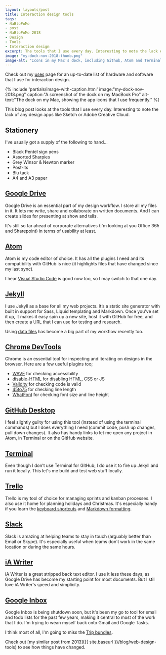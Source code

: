 ```yaml
---
layout: layouts/post
title: Interaction design tools
tags: 
- NaBloPoMo
- post
- NaBloPoMo 2018
- Design
- Tools
- Interaction design
excerpt: The tools that I use every day. Interesting to note the lack of any design apps like Sketch.
image: "my-dock-nov-2018-thumb.png"
image-alt: "Icons in my Mac's dock, including Github, Atom and Terminal"
---
```


Check out my [uses](/uses) page for an up-to-date list of hardware and software that I use for interaction design.

{% include 'partials/image-with-caption.html'
  image:"my-dock-nov-2018.png"
  caption:"A screenshot of the dock on my MacBook Pro"
  alt-text:"The dock on my Mac, showing the app icons that I use frequently."
%}

<p>This blog post looks at the tools that I use every day. Interesting to note the lack of any design apps like Sketch or Adobe Creative Cloud.</p>

## Stationery

I've usually got a supply of the following to hand…

- Black Pentel sign pens
- Assorted Sharpies
- Grey Winsor & Newton marker
- Post-its
- Blu tack
- A4 and A3 paper

## [Google Drive](https://www.google.com/drive/)

Google Drive is an essential part of my design workflow. I store all my files in it. It lets me write, share and collaborate on written documents. And I can create slides for presenting at show and tells.

It's still so far ahead of corporate alternatives (I'm looking at you Office 365 and Sharepoint) in terms of usability at least.

## [Atom](https://atom.io/)

Atom is my code editor of choice. It has all the plugins I need and its compatibility with GitHub is nice (it highlights files that have changed since my last sync).

I hear [Visual Studio Code](https://code.visualstudio.com/) is good now too, so I may switch to that one day.

## [Jekyll](https://jekyllrb.com/)

I use Jekyll as a base for all my web projects. It’s a static site generator with built in support for Sass, Liquid templating and Markdown. Once you've set it up, it makes it easy spin up a new site, host it with GitHub for free, and then create a URL that I can use for testing and research.

Using [data files](https://jekyllrb.com/docs/datafiles/) has become a big part of my workflow recently too.

## [Chrome DevTools](https://developers.google.com/web/tools/chrome-devtools/)

Chrome is an essential tool for inspecting and iterating on designs in the browser. Here are a few useful plugins too;

- [WAVE](https://chrome.google.com/webstore/detail/wave-evaluation-tool/jbbplnpkjmmeebjpijfedlgcdilocofh) for checking accessibility
- [disable-HTML](https://chrome.google.com/webstore/detail/disable-html/lfhjgihpknekohffabeddfkmoiklonhm?hl=en) for disabling HTML, CSS or JS
- [Validity](https://chrome.google.com/webstore/detail/validity/bbicmjjbohdfglopkidebfccilipgeif?hl=en-GB) for checking code is valid
- [45to75](https://chrome.google.com/webstore/detail/45to75/efmppndinjbljeellfdkpghgblenbcdd) for checking line length
- [WhatFont](https://chrome.google.com/webstore/detail/whatfont/jabopobgcpjmedljpbcaablpmlmfcogm?hl=en) for checking font size and line height

## [GitHub Desktop](https://desktop.github.com/)

I feel slightly guilty for using this tool (instead of using the terminal commands) but I does everything I need (commit code, push up changes, pull down changes). It also has handy links to let me open any project in Atom, in Terminal or on the GitHub website.

## [Terminal](https://support.apple.com/en-gb/guide/terminal/welcome/mac)

Even though I don't use Terminal for GitHub, I do use it to fire up Jekyll and run it locally. This let's me build and test web stuff locally.

## [Trello](https://trello.com)

Trello is my tool of choice for managing sprints and kanban processes. I also use it home for planning holidays and Christmas. It's especially handy if you learn the [keyboard shortcuts](https://trello.com/shortcuts) and [Markdown formatting](https://help.trello.com/article/821-using-markdown-in-trello).

## [Slack](https://slack.com/)

Slack is amazing at helping teams to stay in touch (arguably better than Email or Skype). It's especially useful when teams don't work in the same location or during the same hours.

## [iA Writer](https://ia.net/writer)

iA Writer is a great stripped back text editor. I use it less these days, as Google Drive has become my starting point for most documents. But I still love iA Writer's speed and simplicity.

## [Google Inbox](https://www.google.co.uk/inbox/)

Google Inbox is being shutdown soon, but it's been my go to tool for email and todo lists for the past few years, making it central to most of the work that I do. I'm trying to wean myself back onto Gmail and Google Tasks.

I think most of all, I'm going to miss the [Trip bundles](https://support.google.com/inbox/answer/6228360?hl=en-GB).

Check out [my similar post from 2013]({{ site.baseurl }}/blog/web-design-tools) to see how things have changed.
